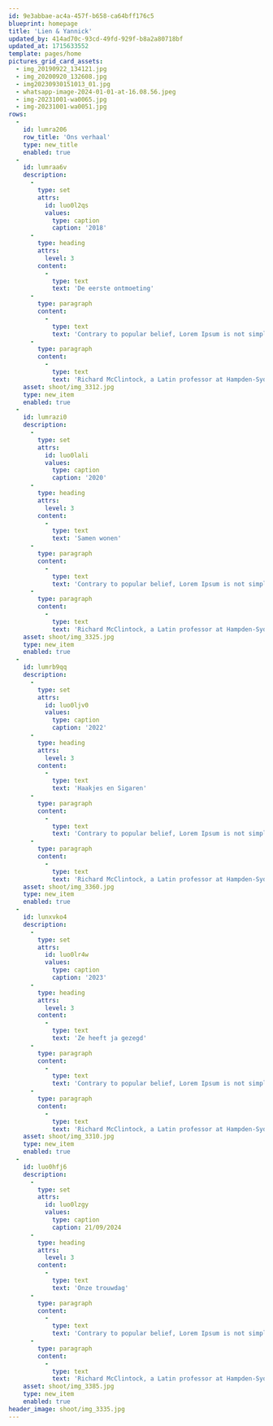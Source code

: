 ```yaml
---
id: 9e3abbae-ac4a-457f-b658-ca64bff176c5
blueprint: homepage
title: 'Lien & Yannick'
updated_by: 414ad70c-93cd-49fd-929f-b8a2a80718bf
updated_at: 1715633552
template: pages/home
pictures_grid_card_assets:
  - img_20190922_134121.jpg
  - img_20200920_132608.jpg
  - img20230930151013_01.jpg
  - whatsapp-image-2024-01-01-at-16.08.56.jpeg
  - img-20231001-wa0065.jpg
  - img-20231001-wa0051.jpg
rows:
  -
    id: lumra206
    row_title: 'Ons verhaal'
    type: new_title
    enabled: true
  -
    id: lumraa6v
    description:
      -
        type: set
        attrs:
          id: luo0l2qs
          values:
            type: caption
            caption: '2018'
      -
        type: heading
        attrs:
          level: 3
        content:
          -
            type: text
            text: 'De eerste ontmoeting'
      -
        type: paragraph
        content:
          -
            type: text
            text: 'Contrary to popular belief, Lorem Ipsum is not simply random text. It has roots in a piece of classical Latin literature from 45 BC, making it over 2000 years old. '
      -
        type: paragraph
        content:
          -
            type: text
            text: 'Richard McClintock, a Latin professor at Hampden-Sydney College in Virginia, looked up one of the more obscure Latin words, consectetur, from a Lorem Ipsum passage.'
    asset: shoot/img_3312.jpg
    type: new_item
    enabled: true
  -
    id: lumrazi0
    description:
      -
        type: set
        attrs:
          id: luo0lali
          values:
            type: caption
            caption: '2020'
      -
        type: heading
        attrs:
          level: 3
        content:
          -
            type: text
            text: 'Samen wonen'
      -
        type: paragraph
        content:
          -
            type: text
            text: 'Contrary to popular belief, Lorem Ipsum is not simply random text. It has roots in a piece of classical Latin literature from 45 BC, making it over 2000 years old. '
      -
        type: paragraph
        content:
          -
            type: text
            text: 'Richard McClintock, a Latin professor at Hampden-Sydney College in Virginia, looked up one of the more obscure Latin words, consectetur, from a Lorem Ipsum passage.'
    asset: shoot/img_3325.jpg
    type: new_item
    enabled: true
  -
    id: lumrb9qq
    description:
      -
        type: set
        attrs:
          id: luo0ljv0
          values:
            type: caption
            caption: '2022'
      -
        type: heading
        attrs:
          level: 3
        content:
          -
            type: text
            text: 'Haakjes en Sigaren'
      -
        type: paragraph
        content:
          -
            type: text
            text: 'Contrary to popular belief, Lorem Ipsum is not simply random text. It has roots in a piece of classical Latin literature from 45 BC, making it over 2000 years old. '
      -
        type: paragraph
        content:
          -
            type: text
            text: 'Richard McClintock, a Latin professor at Hampden-Sydney College in Virginia, looked up one of the more obscure Latin words, consectetur, from a Lorem Ipsum passage.'
    asset: shoot/img_3360.jpg
    type: new_item
    enabled: true
  -
    id: lunxvko4
    description:
      -
        type: set
        attrs:
          id: luo0lr4w
          values:
            type: caption
            caption: '2023'
      -
        type: heading
        attrs:
          level: 3
        content:
          -
            type: text
            text: 'Ze heeft ja gezegd'
      -
        type: paragraph
        content:
          -
            type: text
            text: 'Contrary to popular belief, Lorem Ipsum is not simply random text. It has roots in a piece of classical Latin literature from 45 BC, making it over 2000 years old. '
      -
        type: paragraph
        content:
          -
            type: text
            text: 'Richard McClintock, a Latin professor at Hampden-Sydney College in Virginia, looked up one of the more obscure Latin words, consectetur, from a Lorem Ipsum passage.'
    asset: shoot/img_3310.jpg
    type: new_item
    enabled: true
  -
    id: luo0hfj6
    description:
      -
        type: set
        attrs:
          id: luo0lzgy
          values:
            type: caption
            caption: 21/09/2024
      -
        type: heading
        attrs:
          level: 3
        content:
          -
            type: text
            text: 'Onze trouwdag'
      -
        type: paragraph
        content:
          -
            type: text
            text: 'Contrary to popular belief, Lorem Ipsum is not simply random text. It has roots in a piece of classical Latin literature from 45 BC, making it over 2000 years old. '
      -
        type: paragraph
        content:
          -
            type: text
            text: 'Richard McClintock, a Latin professor at Hampden-Sydney College in Virginia, looked up one of the more obscure Latin words, consectetur, from a Lorem Ipsum passage.'
    asset: shoot/img_3385.jpg
    type: new_item
    enabled: true
header_image: shoot/img_3335.jpg
---
```

